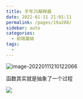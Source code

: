 ```yaml
---
title: 手写JS解释器
date: 2022-01-11 21:01:11
permalink: /pages/19a208/
sidebar: auto
categories:
  - 前端基础
tags:
  - 
---
```

![image-20220111210122066](https://pic-xiaocao123-1304191709.cos.ap-guangzhou.myqcloud.com/image-20220111210122066.png)

函数其实就是抽象了一个过程

![](https://pic-xiaocao123-1304191709.cos.ap-guangzhou.myqcloud.com/image-20220115223605846.png)
